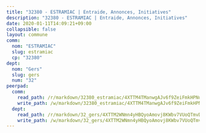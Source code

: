 ```yaml
---
title: "32380 - ESTRAMIAC | Entraide, Annonces, Initiatives"
description: "32380 - ESTRAMIAC | Entraide, Annonces, Initiatives"
date: 2020-01-11T14:09:21+09:00
collapsible: false
layout: commune
comm:
  nom: "ESTRAMIAC"
  slug: estramiac
  cp: "32380"
dept:
  nom: "Gers"
  slug: gers
  num: "32"
peerpad:
  comm:
    read_path: /r/markdown/32380_estramiac/4XTTM4TManwgAJv6f9ZeiFmkHPNuJNjtTWZR5tWF7VhLvG1Zw
    write_path: /w/markdown/32380_estramiac/4XTTM4TManwgAJv6f9ZeiFmkHPNuJNjtTWZR5tWF7VhLvG1Zw-K3TgUVxWh1hoQDGXBL2UHvJVzR1SxrqfD9QSQoiDCa63TxT9ByzCwok87SMrrrivtYeb5vbxrmPUm9Du4E7Eib3Q88wYiqymeReb26cgNo2FpAVLZj45PUaLy95NURi7uUHdWpkV
  dept:
    read_path: /r/markdown/32_gers/4XTTM2WNmn4yHBQyoAmovj8KWbv7VUoQTmvDpdT3o124AgWEe
    write_path: /w/markdown/32_gers/4XTTM2WNmn4yHBQyoAmovj8KWbv7VUoQTmvDpdT3o124AgWEe-K3TgUpYJfQLfW5uoLbdwErZNx29AEkCAso1EvCZzqaD3z7aQWWvGchjPJifpsj2b2MrnxAXUWCQXyv6K9rEMDPiEmuqTRE8ziuYLh1MUbtQUwwoYxV2abqSdJr66fFRHJZtY62y8
---
```


